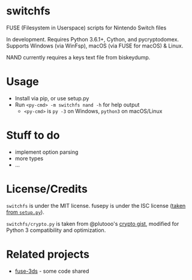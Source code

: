 # switchfs

FUSE (Filesystem in Userspace) scripts for Nintendo Switch files

In development. Requires Python 3.6.1+, Cython, and pycryptodomex. Supports Windows (via WinFsp), macOS (via FUSE for macOS) & Linux.

NAND currently requires a keys text file from biskeydump.

# Usage
* Install via pip, or use setup.py
* Run `<py-cmd> -m switchfs nand -h` for help output
  * `<py-cmd>` is `py -3` on Windows, `python3` on macOS/Linux

# Stuff to do
* implement option parsing
* more types
* ...

# License/Credits
`switchfs` is under the MIT license. fusepy is under the ISC license ([taken from `setup.py`](https://github.com/fusepy/fusepy/blob/b5f87a1855119d55c755c2c4c8b1da346365629d/setup.py)).

`switchfs/crypto.py` is taken from @plutooo's [crypto gist](https://gist.github.com/plutooo/fd4b22e7f533e780c1759057095d7896), modified for Python 3 compatibility and optimization.

# Related projects
* [fuse-3ds](https://github.com/ihaveamac/fuse-3ds) - some code shared
